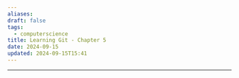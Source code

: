 ```yaml
---
aliases: 
draft: false
tags:
  - computerscience
title: Learning Git - Chapter 5
date: 2024-09-15
updated: 2024-09-15T15:41
---
```


-------------------------------------------------------------------------------



